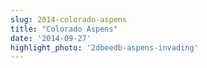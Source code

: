 ```yaml
---
slug: 2014-colorado-aspens
title: "Colorado Aspens"
date: '2014-09-27'
highlight_photo: '2dbeedb-aspens-invading'
---
```

